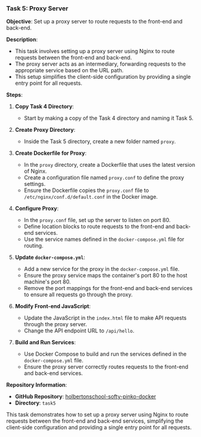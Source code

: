 ### Task 5: Proxy Server

**Objective**: Set up a proxy server to route requests to the front-end and back-end.

**Description**:
- This task involves setting up a proxy server using Nginx to route requests between the front-end and back-end.
- The proxy server acts as an intermediary, forwarding requests to the appropriate service based on the URL path.
- This setup simplifies the client-side configuration by providing a single entry point for all requests.

**Steps**:
1. **Copy Task 4 Directory**:
   - Start by making a copy of the Task 4 directory and naming it Task 5.

2. **Create Proxy Directory**:
   - Inside the Task 5 directory, create a new folder named `proxy`.

3. **Create Dockerfile for Proxy**:
   - In the `proxy` directory, create a Dockerfile that uses the latest version of Nginx.
   - Create a configuration file named `proxy.conf` to define the proxy settings.
   - Ensure the Dockerfile copies the `proxy.conf` file to `/etc/nginx/conf.d/default.conf` in the Docker image.

4. **Configure Proxy**:
   - In the `proxy.conf` file, set up the server to listen on port 80.
   - Define location blocks to route requests to the front-end and back-end services.
   - Use the service names defined in the `docker-compose.yml` file for routing.

5. **Update `docker-compose.yml`**:
   - Add a new service for the proxy in the `docker-compose.yml` file.
   - Ensure the proxy service maps the container's port 80 to the host machine's port 80.
   - Remove the port mappings for the front-end and back-end services to ensure all requests go through the proxy.

6. **Modify Front-end JavaScript**:
   - Update the JavaScript in the `index.html` file to make API requests through the proxy server.
   - Change the API endpoint URL to `/api/hello`.

7. **Build and Run Services**:
   - Use Docker Compose to build and run the services defined in the `docker-compose.yml` file.
   - Ensure the proxy server correctly routes requests to the front-end and back-end services.

**Repository Information**:
- **GitHub Repository**: [holbertonschool-softy-pinko-docker](https://github.com/holbertonschool-softy-pinko-docker)
- **Directory**: `task5`

This task demonstrates how to set up a proxy server using Nginx to route requests between the front-end and back-end services, simplifying the client-side configuration and providing a single entry point for all requests.
